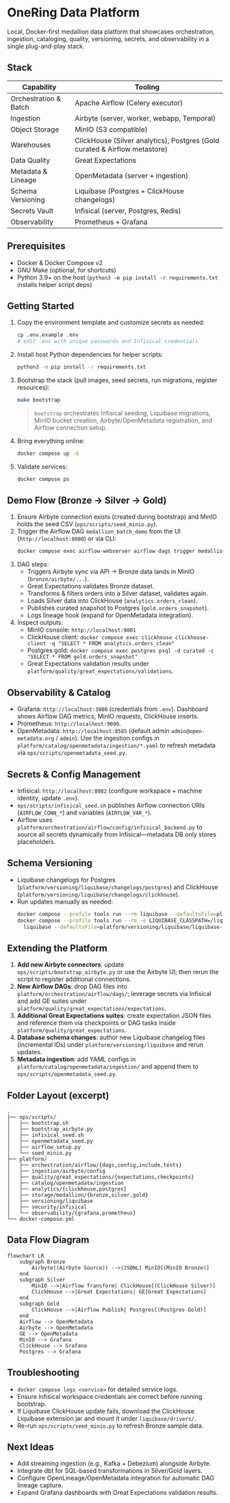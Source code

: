 # OneRing Data Platform

Local, Docker-first medallion data platform that showcases orchestration, ingestion, cataloging, quality, versioning, secrets, and observability in a single plug-and-play stack.

## Stack

| Capability | Tooling |
| --- | --- |
| Orchestration & Batch | Apache Airflow (Celery executor) |
| Ingestion | Airbyte (server, worker, webapp, Temporal) |
| Object Storage | MinIO (S3 compatible) |
| Warehouses | ClickHouse (Silver analytics), Postgres (Gold curated & Airflow metastore) |
| Data Quality | Great Expectations |
| Metadata & Lineage | OpenMetadata (server + ingestion) |
| Schema Versioning | Liquibase (Postgres + ClickHouse changelogs) |
| Secrets Vault | Infisical (server, Postgres, Redis) |
| Observability | Prometheus + Grafana |

## Prerequisites

- Docker & Docker Compose v2
- GNU Make (optional, for shortcuts)
- Python 3.9+ on the host (`python3 -m pip install -r requirements.txt` installs helper script deps)

## Getting Started

1. Copy the environment template and customize secrets as needed:
   ```bash
   cp .env.example .env
   # edit .env with unique passwords and Infisical credentials
   ```
2. Install host Python dependencies for helper scripts:
   ```bash
   python3 -m pip install -r requirements.txt
   ```
3. Bootstrap the stack (pull images, seed secrets, run migrations, register resources):
   ```bash
   make bootstrap
   ```
   > `bootstrap` orchestrates Infisical seeding, Liquibase migrations, MinIO bucket creation, Airbyte/OpenMetadata registration, and Airflow connection setup.
4. Bring everything online:
   ```bash
   docker compose up -d
   ```
5. Validate services:
   ```bash
   docker compose ps
   ```

## Demo Flow (Bronze → Silver → Gold)

1. Ensure Airbyte connection exists (created during bootstrap) and MinIO holds the seed CSV (`ops/scripts/seed_minio.py`).
2. Trigger the Airflow DAG `medallion_batch_demo` from the UI (`http://localhost:8080`) or via CLI:
   ```bash
   docker compose exec airflow-webserver airflow dags trigger medallion_batch_demo
   ```
3. DAG steps:
   - Triggers Airbyte sync via API → Bronze data lands in MinIO (`bronze/airbyte/...`).
   - Great Expectations validates Bronze dataset.
   - Transforms & filters orders into a Silver dataset, validates again.
   - Loads Silver data into ClickHouse (`analytics.orders_clean`).
   - Publishes curated snapshot to Postgres (`gold.orders_snapshot`).
   - Logs lineage hook (expand for OpenMetadata integration).
4. Inspect outputs:
   - MinIO console: `http://localhost:9001`
   - ClickHouse client: `docker compose exec clickhouse clickhouse-client -q "SELECT * FROM analytics.orders_clean"`
   - Postgres gold: `docker compose exec postgres psql -d curated -c "SELECT * FROM gold.orders_snapshot"`
   - Great Expectations validation results under `platform/quality/great_expectations/validations`.

## Observability & Catalog

- Grafana: `http://localhost:3000` (credentials from `.env`). Dashboard shows Airflow DAG metrics, MinIO requests, ClickHouse inserts.
- Prometheus: `http://localhost:9090`.
- OpenMetadata: `http://localhost:8585` (default admin `admin@open-metadata.org` / `admin`). Use the ingestion configs in `platform/catalog/openmetadata/ingestion/*.yaml` to refresh metadata via `ops/scripts/openmetadata_seed.py`.

## Secrets & Config Management

- Infisical: `http://localhost:8082` (configure workspace + machine identity, update `.env`).
- `ops/scripts/infisical_seed.sh` publishes Airflow connection URIs (`AIRFLOW_CONN_*`) and variables (`AIRFLOW_VAR_*`).
- Airflow uses `platform/orchestration/airflow/config/infisical_backend.py` to source all secrets dynamically from Infisical—metadata DB only stores placeholders.

## Schema Versioning

- Liquibase changelogs for Postgres (`platform/versioning/liquibase/changelogs/postgres`) and ClickHouse (`platform/versioning/liquibase/changelogs/clickhouse`).
- Run updates manually as needed:
  ```bash
  docker compose --profile tools run --rm liquibase --defaultsFile=platform/versioning/liquibase/liquibase-postgres.properties update
  docker compose --profile tools run --rm -e LIQUIBASE_CLASSPATH=/liquibase/drivers/liquibase-clickhouse-extension.jar \
    liquibase --defaultsFile=platform/versioning/liquibase/liquibase-clickhouse.properties update
  ```

## Extending the Platform

1. **Add new Airbyte connectors**: update `ops/scripts/bootstrap_airbyte.py` or use the Airbyte UI; then rerun the script to register additional connections.
2. **New Airflow DAGs**: drop DAG files into `platform/orchestration/airflow/dags/`; leverage secrets via Infisical and add GE suites under `platform/quality/great_expectations/expectations`.
3. **Additional Great Expectations suites**: create expectation JSON files and reference them via checkpoints or DAG tasks inside `platform/quality/great_expectations`.
4. **Database schema changes**: author new Liquibase changelog files (incremental IDs) under `platform/versioning/liquibase` and rerun updates.
5. **Metadata ingestion**: add YAML configs in `platform/catalog/openmetadata/ingestion/` and append them to `ops/scripts/openmetadata_seed.py`.

## Folder Layout (excerpt)

```
.
├── ops/scripts/
│   ├── bootstrap.sh
│   ├── bootstrap_airbyte.py
│   ├── infisical_seed.sh
│   ├── openmetadata_seed.py
│   ├── airflow_setup.py
│   └── seed_minio.py
├── platform/
│   ├── orchestration/airflow/{dags,config,include,tests}
│   ├── ingestion/airbyte/config
│   ├── quality/great_expectations/{expectations,checkpoints}
│   ├── catalog/openmetadata/ingestion
│   ├── analytics/{clickhouse,postgres}
│   ├── storage/medallion/{bronze,silver,gold}
│   ├── versioning/liquibase
│   ├── security/infisical
│   └── observability/{grafana,prometheus}
└── docker-compose.yml
```

## Data Flow Diagram

```mermaid
flowchart LR
    subgraph Bronze
        Airbyte((Airbyte Source)) -->|JSONL| MinIO[(MinIO Bronze)]
    end
    subgraph Silver
        MinIO -->|Airflow Transform| ClickHouse[(ClickHouse Silver)]
        ClickHouse -->|Great Expectations| GE[Great Expectations]
    end
    subgraph Gold
        ClickHouse -->|Airflow Publish| Postgres[(Postgres Gold)]
    end
    Airflow --> OpenMetadata
    Airbyte --> OpenMetadata
    GE --> OpenMetadata
    MinIO --> Grafana
    ClickHouse --> Grafana
    Postgres --> Grafana
```

## Troubleshooting

- `docker compose logs <service>` for detailed service logs.
- Ensure Infisical workspace credentials are correct before running bootstrap.
- If Liquibase ClickHouse update fails, download the ClickHouse Liquibase extension jar and mount it under `liquibase/drivers/`.
- Re-run `ops/scripts/seed_minio.py` to refresh Bronze sample data.

## Next Ideas

- Add streaming ingestion (e.g., Kafka + Debezium) alongside Airbyte.
- Integrate dbt for SQL-based transformations in Silver/Gold layers.
- Configure OpenLineage/OpenMetadata integration for automatic DAG lineage capture.
- Expand Grafana dashboards with Great Expectations validation results.
